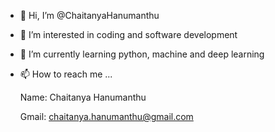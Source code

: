 - 👋 Hi, I’m @ChaitanyaHanumanthu
- 👀 I’m interested in coding and software development
- 🌱 I’m currently learning python, machine and deep learning
- 📫 How to reach me ...


    <!-- I am Chaitanya Hanumanthu, currently doing my B-tech 3rd year on Computer science and engineering at Ap IIIT University Nuzvid.      -->
    Name: Chaitanya Hanumanthu         
                                                                                                    
    Gmail: chaitanya.hanumanthu@gmail.com
    


<!---
ChaitanyaHanumanthu/ChaitanyaHanumanthu is a ✨ special ✨ repository because its `README.md` (this file) appears on your GitHub profile.
You can click the Preview link to take a look at your changes.
--->
